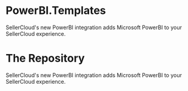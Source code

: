 # PowerBI.Templates
SellerCloud's new PowerBI integration adds Microsoft PowerBI to your SellerCloud experience.

# The Repository
SellerCloud's new PowerBI integration adds Microsoft PowerBI to your SellerCloud experience.
